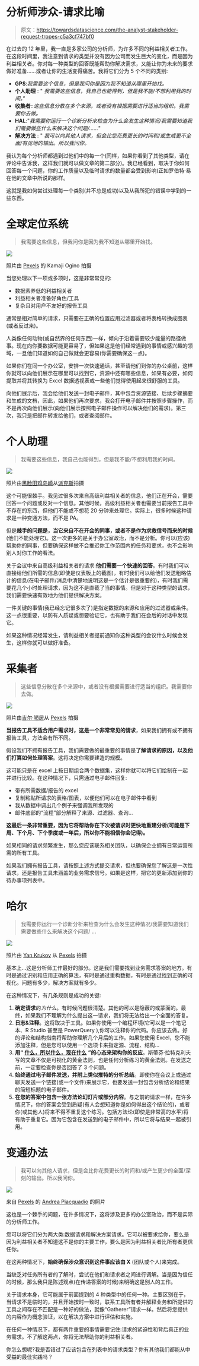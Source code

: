 # 分析师涉众-请求比喻

> 原文：<https://towardsdatascience.com/the-analyst-stakeholder-request-tropes-c5a3cf747bf0>

在过去的 12 年里，我一直是多家公司的分析师，为许多不同的利益相关者工作。在这段时间里，我注意到请求的类型并没有因为公司而发生巨大的变化，而是因为利益相关者。你对每一种类型的回答既能帮助你解决需求，又能让你为未来的要求做好准备……或者让你的生活变得痛苦。我将它们分为 5 个不同的类别:

*   **GPS**:*我需要这个信息，但是我问你是因为我不知道从哪里开始找。*
*   **个人助理** : " *我需要这些信息，我自己也能得到，但是我不能/不想利用我的时间。*”
*   **收集者**::*这些信息分散在多个来源，或者没有根据需要进行适当的组织。我需要你去做。*
*   **HAL**:"*我需要你运行一个诊断分析来检查为什么会发生这种情况/我需要知道我们需要做些什么来解决这个问题/……*"
*   **解决方法** : " *我可以向其他人请求，但会比您花费更长的时间和/或生成更不全面/有见地的输出。所以我问你。*

我认为每个分析师都遇到过他们中的每一个(同样，如果你看到了其他类型，请在评论中告诉我，这样我们就可以做文章的第二部分)。我已经看到，取决于你如何回答每一个问题，你的工作质量以及临时请求的数量都会受到影响(正如罗伯特·易在他的文章中所说的那样。

这就是我如何尝试处理每一个类别(并不总是成功)以及从我所犯的错误中学到的一些东西。

# 全球定位系统

> 我需要这些信息，但我问你是因为我不知道从哪里开始找。

![](img/3b3a7678b42292d8e7ca88af542c5c76.png)

照片由 [Pexels](https://www.pexels.com/photo/black-man-got-lost-with-smartphone-in-forest-5064613/?utm_content=attributionCopyText&utm_medium=referral&utm_source=pexels) 的 Kamaji Ogino 拍摄

当您处理以下一项或多项时，这是非常常见的:

*   数据素养低的利益相关者
*   利益相关者准备好角色/工具
*   复杂且对用户不友好的报告工具

通常是相对简单的请求，只需要在正确的位置应用过滤器或者将表格转换成图表(或者反过来)。

人类像任何动物(或自然界的任何东西)一样，倾向于沿着需要较少能量的路径做事。现在向你要数据可能更容易了，但如果这是他们经常遇到的事情或感兴趣的领域，一旦他们知道如何自己做就会更容易(你需要确保这一点)。

如果你们在同一个办公室，安排一次快速通话，甚至请他们到你的办公桌前，这样你就可以向他们展示在哪里可以找到它，资源中还有哪些信息，如果有必要，如何提取并将其转换为 Excel 数据透视表或一些他们觉得使用起来很舒服的工具。

向他们展示后，我会给他们发送一封电子邮件，其中包含资源链接、后续步骤摘要和生成的文档，因此，如果他们再次要求，我会打开电子邮件并按照步骤操作，而不是再次向他们展示(向他们展示按照电子邮件操作可以解决他们的需求)。第三次，我只是把邮件转发给他们，或者查阅邮件。

# 个人助理

> 我需要这些信息，我自己也能得到，但是我不能/不想利用我的时间。

![](img/1bd44d8aa24643109d064066a8cacce1.png)

照片由[黑脸田鸡岛崎](https://www.pexels.com/@sora-shimazaki?utm_content=attributionCopyText&utm_medium=referral&utm_source=pexels)从[派克斯](https://www.pexels.com/photo/woman-filling-job-application-form-in-office-with-boss-5668858/?utm_content=attributionCopyText&utm_medium=referral&utm_source=pexels)拍摄

这个可能很棘手。我见过很多次来自高级利益相关者的信息，他们正在开会，需要回答一个问题或反对一个信息。其他时候，高级利益相关者也需要当前报告工具中不存在的东西，但他们不能或不想花 20 分钟来处理它。实际上，很多时候这种请求是一种变通方法，而不是 PA。

但是**棘手的问题是，当它来自不在开会的同事，或者不是作为求救信号而来的时候**(他们不能处理它)。这一次更多的是关于办公室政治，而不是分析。你可以(应该)帮助你的同事，但要确保这样做不会推迟你工作范围内的任务和要求，也不会影响别人对你工作的看法。

关于会议中来自高级利益相关者的请求:**他们需要一个快速的回答**。有时我们可以直接给他们所需的信息(即使是仪表板上的截图)，有时我们可以给他们发送粗略估计的信息(在电子邮件/消息中清楚地说明这是一个估计是很重要的)，有时我们需要花几个小时处理请求，因为这不是直截了当的事情。但是对于这种类型的请求，我们需要快速有效地为他们提供解决方案。

一件关键的事情(我已经忘记很多次了)是指定数据的来源和应用的过滤器或条件。这一点很重要，以防有人质疑或想要验证它，也有助于我们在会后的对话中发现它。

如果这种情况经常发生，请利益相关者提前通知你这种类型的会议什么时候会发生，这样你就可以做好准备。

# 采集者

> 这些信息分散在多个来源中，或者没有根据需要进行适当的组织。我需要你去做。

![](img/d16f98c9eeba9c7ec9299fc44bcf27d0.png)

照片由[吉尔·陋居](https://www.pexels.com/@jill-burrow?utm_content=attributionCopyText&utm_medium=referral&utm_source=pexels)从 [Pexels](https://www.pexels.com/photo/collage-of-smartphones-with-woman-portrait-on-surface-6858618/?utm_content=attributionCopyText&utm_medium=referral&utm_source=pexels) 拍摄

**当报告工具不适合用户需求时，这是一个非常常见的请求**，如果我们拥有或不拥有报告工具，方法会有所不同。

假设我们不拥有报告工具，我们需要做的最重要的事情是**了解请求的原因，以及他们打算如何处理答案**。这将决定你需要建造的规模。

这可能只是在 excel 上按日期组合两个数据集，这样你就可以将它们绘制在一起并进行比较。在这种情况下，只需通过电子邮件回复:

*   带有所需数据/报告的 excel
*   复制粘贴所请求的表格/图表，以便他们可以在电子邮件中看到
*   我从数据中调出几个例子来强调我所发现的
*   邮件底部的“流程”部分解释了来源、过滤器、查询…

**这最后一条非常重要，因为它将帮助你在下次被请求时更快地重建分析(可能是下周、下个月、下个季度或一年后，所以你不能相信你会记得)。**

如果相同的请求频繁发生，那么您应该联系相关团队，以确保企业拥有日常运营所需的所有工具。

如果我们拥有报告工具，请按照上述方式提交请求，但也要确保您了解这是一次性请求，还是报告工具未涵盖的业务需求信号。如果是这样，把它的更新添加到你的待办事项列表中。

# 哈尔

> 我需要你运行一个诊断分析来检查为什么会发生这种情况/我需要知道我们需要做些什么来解决这个问题/ …

![](img/881df1b3e0a346516acca790f17d3ed6.png)

照片由 [Yan Krukov](https://www.pexels.com/@yankrukov?utm_content=attributionCopyText&utm_medium=referral&utm_source=pexels) 从 [Pexels](https://www.pexels.com/photo/woman-pointing-a-pencil-on-printout-7691675/?utm_content=attributionCopyText&utm_medium=referral&utm_source=pexels) 拍摄

基本上…这是分析师工作最好的部分。这是我们需要找到业务需求答案的地方。有时是通过识别和应用正确的算法，有时是通过重构数据，有时是通过找到正确的可视化。问题有多少，解决方案就有多少。

在这种情况下，有几条规则是成功的关键:

1.  **确定请求**的*为什么*。有时候问题很清楚。其他的可以是隐蔽的或蒙面的。最终，如果我们不理解为什么提出这一请求，我们将无法给出一个全面的答复。
2.  **日志&注释**。这将取决于工具。如果你使用一个编程环境(它可以是一个笔记本、R Studio 甚至是 PowerQuery ),你可以注释你的代码。你应该去做。好的评论和结构指南将帮助你理解几个月后的工作。如果您使用 Excel，您不能添加注释，但是您可以使用一个选项卡来指定源、流程、结构…
3.  **用“** [**什么，所以什么，现在什么**](https://bootcamp.uxdesign.cc/visualising-data-with-the-what-so-what-now-what-framework-ccb61163480e) **”的心态来架构你的反应**。斯蒂芬·拉特克利夫写的文章不仅是可视化的黄金法则，也是任何分析练习的黄金法则。在发送之前，一定要检查你是否回答了 3 个问题。
4.  **始终通过电子邮件发送，并附上类似推特的分析总结**。即使你在会议上或通过聊天发送一个链接(或一个文件)来展示它，也要发送一封包含分析结论和结果的简短标题的电子邮件。
5.  **在您的答案中包含一张方法论幻灯片或部分内容**。与之前的请求一样，在许多情况下，你的答案会受到质疑(有人会想知道你是如何得出这个结论的)，或者你(或其他人)将来不得不重复这个练习。包括方法论(即使是非常高的水平)将有助于重复它。因为它包含在发送到的电子邮件中，所以它将与结果一起被引用。

# 变通办法

> 我可以向其他人请求，但是会比你花费更长的时间和/或产生更少的全面/深刻的输出。所以我问你。

![](img/9b70a43b347289bab3fe986b6925c70b.png)

来自 [Pexels](https://www.pexels.com/photo/man-in-black-jacket-standing-near-table-with-toolbox-3817791/?utm_content=attributionCopyText&utm_medium=referral&utm_source=pexels) 的 [Andrea Piacquadio](https://www.pexels.com/@olly?utm_content=attributionCopyText&utm_medium=referral&utm_source=pexels) 的照片

这也是一个棘手的问题，在许多情况下，这将涉及更多的办公室政治，而不是实际的分析师工作。

您可以将它们分为两大类:数据请求和解决方案请求。它可以被要求给你，要么是因为利益相关者不知道这不是你的主要工作，要么是因为利益相关者比所有者更信任你。

在这两种情况下，**始终确保涉众意识到这件事应该由 X** (团队或个人)来完成。

当缺乏对任务所有者的了解时，尝试在他们和请求者之间进行调解。当是因为信任的时候，那么我只是陈述观点(在传递答案的时候)来明确这是别人的工作。

关于请求本身，它可能属于前面提到的 4 种类型中的任何一种。主要区别在于，当请求不是临时的，并且开始按时一致时，联系工具所有者并解释业务和所提供的工具之间存在不匹配是一种好的做法，就像“Gatherer”请求一样。然后将您提供的内容作为概念验证，以在解决方案中进行评估和实施。

在任何一种情况下，都有两件重要的事情需要记住:请求的紧迫性和背后真正的业务需求。不了解这两点，你将无法帮助你的利益相关者。

你怎么想呢?我是否错过了应该包含在列表中的请求类型？你有其他我们都能从中受益的最佳实践吗？